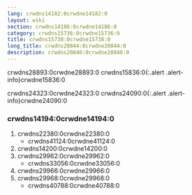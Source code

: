 ```yaml
---
lang: crwdns14182:0crwdne14182:0
layout: wiki
section: crwdns14186:0crwdne14186:0
category: crwdns15736:0crwdne15736:0
title: crwdns15738:0crwdne15738:0
long_title: crwdns20844:0crwdne20844:0
description: crwdns20846:0crwdne20846:0
---
```


crwdns28893:0crwdne28893:0
crwdns15836:0{:.alert .alert-info}crwdne15836:0

crwdns24323:0crwdne24323:0
crwdns24090:0{:.alert .alert-info}crwdne24090:0

### crwdns14194:0crwdne14194:0
1. crwdns22380:0crwdne22380:0
   - crwdns41124:0crwdne41124:0
1. crwdns14200:0crwdne14200:0
1. crwdns29962:0crwdne29962:0
   - crwdns33056:0crwdne33056:0
1. crwdns29966:0crwdne29966:0
1. crwdns29968:0crwdne29968:0
   - crwdns40788:0crwdne40788:0
